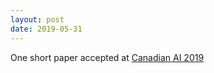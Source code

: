 ```yaml
---
layout: post
date: 2019-05-31
---
```


One short paper accepted at [Canadian AI 2019](https://www.caiac.ca/en/conferences/canadianai-2019/home)